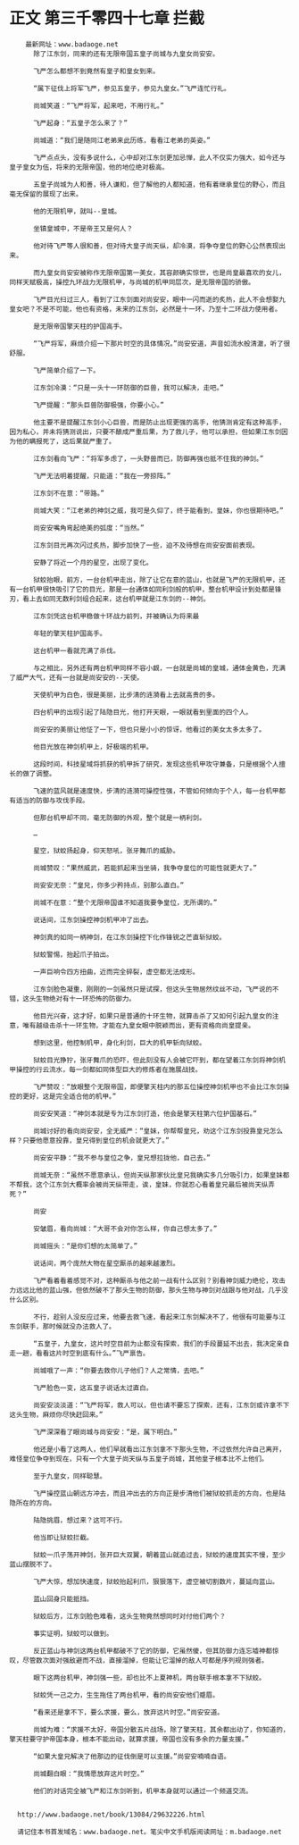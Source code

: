 # 正文 第三千零四十七章 拦截
        最新网址：www.badaoge.net
          除了江东剑，同来的还有无限帝国五皇子尚城与九皇女尚安安。
      
          飞严怎么都想不到竟然有皇子和皇女到来。
      
          “属下征伐上将军飞严，参见五皇子，参见九皇女。”飞严连忙行礼。
      
          尚城笑道：“飞严将军，起来吧，不用行礼。”
      
          飞严起身：“五皇子怎么来了？”
      
          尚城道：“我们是随同江老弟来此历练，看看江老弟的英姿。”
      
          飞严点点头，没有多说什么，心中却对江东剑更加忌惮，此人不仅实力强大，如今还与皇子皇女为伍，将来的无限帝国，他的地位绝对极高。
      
          五皇子尚城为人和善，待人谦和，但了解他的人都知道，他有着继承皇位的野心，而且毫无保留的展现了出来。
      
          他的无限机甲，就叫--皇城。
      
          坐镇皇城中，不是帝王又是何人？
      
          他对待飞严等人很和善，但对待大皇子尚天纵，却冷漠，将争夺皇位的野心公然表现出来。
      
          而九皇女尚安安被称作无限帝国第一美女，其容颜确实惊世，也是尚皇最喜欢的女儿，同样天赋极高，操控九环战力无限机甲，与尚城的机甲同层次，是无限帝国的骄傲。
      
          飞严目光扫过三人，看到了江东剑面对尚安安，眼中一闪而逝的炙热，此人不会想娶九皇女吧？不是不可能，他也有资格，未来的江东剑，必然是十一环，乃至十二环战力使用者。
      
          是无限帝国擎天柱的护国高手。
      
          “飞严将军，麻烦介绍一下那片时空的具体情况。”尚安安道，声音如流水般清澈，听了很舒服。
      
          飞严简单介绍了一下。
      
          江东剑冷漠：“只是一头十一环防御的巨兽，我可以解决，走吧。”
      
          飞严提醒：“那头巨兽防御极强，你要小心。”
      
          他主要不是提醒江东剑小心巨兽，而是防止出现更强的高手，他猜测肯定有这种高手，因为私心，并未将猜测说出，只要不酿成严重后果，为了救儿子，他可以承担，但如果江东剑因为他的瞒报死了，这后果就严重了。
      
          江东剑看向飞严：“将军多虑了，一头野兽而已，防御再强也抵不住我的神剑。”
      
          飞严无法明着提醒，只能道：“我在一旁掠阵。”
      
          江东剑不在意：“带路。”
      
          尚城大笑：“江老弟的神剑之威，我可是久仰了，终于能看到，皇妹，你也很期待吧。”
      
          尚安安嘴角弯起绝美的弧度：“当然。”
      
          江东剑目光再次闪过炙热，脚步加快了一些，迫不及待想在尚安安面前表现。
      
          安静了将近一个月的星空，出现了变化。
      
          狱蛟抬眼，前方，一台台机甲走出，除了让它在意的蓝山，也就是飞严的无限机甲，还有一台机甲很快吸引了它的目光，那是一台通体如同利剑般的机甲，整台机甲设计到处都是锋刃，看上去如同无数利剑组合起来，这台机甲就是江东剑的--神剑。
      
          江东剑凭这台机甲稳做十环战力前列，并被确认为将来最
      
          年轻的擎天柱护国高手。
      
          这台机甲一看就充满了杀伐。
      
          与之相比，另外还有两台机甲同样不容小觑，一台就是尚城的皇城，通体金黄色，充满了威严大气，还有一台就是尚安安的--天使。
      
          天使机甲为白色，很是美丽，比步清的涟漪看上去就高贵的多。
      
          四台机甲的出现引起了陆隐目光，他打开天眼，一眼就看到里面的四个人。
      
          尚安安的美丽让他怔了一下，但也只是小小的惊讶，他看过的美女太多太多了。
      
          他目光放在神剑机甲上，好极端的机甲。
      
          这段时间，科技星域将抓获的机甲拆了研究，发现这些机甲攻守兼备，只是根据个人擅长的做了调整。
      
          飞速的蓝风就是速度快，步清的涟漪可操控性强，不管如何倾向于个人，每一台机甲都有适当的防御与攻伐手段。
      
          但那台机甲却不同，毫无防御的外观，整个就是一柄利剑。
      
          …
      
          星空，狱蛟扬起身，仰天怒吼，张牙舞爪的威胁。
      
          尚城赞叹：“果然威武，若能抓起来当坐骑，我争夺皇位的可能性就更大了。”
      
          尚安安无奈：“皇兄，你多少矜持点，别那么直白。”
      
          尚城不在意：“整个无限帝国谁不知道我要争皇位，无所谓的。”
      
          说话间，江东剑操控神剑机甲冲了出去。
      
          神剑真的如同一柄神剑，在江东剑操控下化作锋锐之芒直斩狱蛟。
      
          狱蛟警惕，抬起爪子拍出。
      
          一声巨响令四方扭曲，近而完全碎裂，虚空都无法成形。
      
          江东剑脸色凝重，刚刚的一剑虽然只是试探，但这头生物居然纹丝不动，飞严说的不错，这头生物绝对有十一环恐怖的防御力。
      
          他目光兴奋，这才好，如果只是普通的十环生物，就算击杀了又如何引起九皇女的注意，唯有越级击杀十一环生物，才能在九皇女眼中脱颖而出，更有资格向尚皇提亲。
      
          想到这里，他控制机甲，身化利剑，巨大的机甲斩向狱蛟。
      
          狱蛟目光狰狞，张牙舞爪的恐吓，但此刻没有人会被它吓到，都在望着江东剑将神剑机甲操控的行云流水，每一剑都如同体型巨大的修炼者在施展战技。
      
          飞严赞叹：“放眼整个无限帝国，即便擎天柱内的那五位操控神剑机甲也不会比江东剑操控的更好，这是完全适合他的机甲。”
      
          尚安安笑道：“神剑本就是专为江东剑打造，他会是擎天柱第六位护国基石。”
      
          尚城讨好的看向尚安安，全无威严：“皇妹，你帮帮皇兄，劝这个江东剑投靠皇兄怎么样？只要他愿意投靠，皇兄得到皇位的机会就更大了。”
      
          尚安安平静：“我不参与皇位之争，皇兄想拉拢他，自己去。”
      
          尚城无奈：“虽然不愿意承认，但尚天纵那家伙比皇兄我确实多几分吸引力，如果皇妹都不帮我，这个江东剑大概率会被尚天纵带走，诶，皇妹，你就忍心看着皇兄最后被尚天纵弄死？”
      
          尚安
      
          安皱眉，看向尚城：“大哥不会对你怎么样，你自己想太多了。”
      
          尚城摇头：“是你们想的太简单了。”
      
          说话间，两个庞然大物在星空厮杀的越来越激烈。
      
          飞严看着看着感觉不对，这种厮杀与他之前一战有什么区别？别看神剑威力绝伦，攻击力远远比他的蓝山强，但依然破不了那头生物的防御，那头生物与神剑对战跟与他对战，几乎没什么区别。
      
          不行，趁别人没反应过来，他要去救飞速，看起来江东剑解决不了，他很有可能要与江东剑联手，那时候就没办法救人了。
      
          “五皇子，九皇女，这片时空目前为止都没有探索，我们的手段蔓延不出去，我决定亲自走一趟，看看这片时空到底有什么。”飞严禀告。
      
          尚城哦了一声：“你要去救你儿子他们？人之常情，去吧。”
      
          飞严脸色一变，这五皇子说话太过直白。
      
          尚安安淡淡道：“飞严将军，救人可以，但也请不要忘了探索，还有，江东剑或许拿不下这头生物，麻烦你尽快赶回来。”
      
          飞严深深看了眼尚城与尚安安：“是，属下明白。”
      
          他还是小看了这两人，他们早就看出江东剑拿不下那头生物，不过依然允许自己离开，难怪皇位争夺到现在，只有一个大皇子尚天纵与五皇子尚城，其他皇子根本比不上他们。
      
          至于九皇女，同样聪慧。
      
          飞严操控蓝山朝远方冲去，而且冲出去的方向正是步清他们被狱蛟抓走的方向，也是陆隐所在的方向。
      
          陆隐挑眉，想过来？这可不行。
      
          他当即让狱蛟拦截。
      
          狱蛟一爪子荡开神剑，张开巨大双翼，朝着蓝山就追过去，狱蛟的速度其实不慢，至少蓝山摆脱不了。
      
          飞严大惊，想加快速度，狱蛟抬起利爪，狠狠落下，虚空被切割数片，蔓延向蓝山。
      
          蓝山回身只能抵挡。
      
          狱蛟后方，江东剑脸色难看，这头生物竟然想同时对付他们两个？
      
          事实证明，狱蛟可以做到。
      
          反正蓝山与神剑这两台机甲都破不了它的防御，它虽然傻，但其防御力连忘墟神都惊叹，尽管数次面对强敌避而不战，直接溜掉，但能让它溜掉的敌人可都是序列规则强者。
      
          眼下这两台机甲，神剑强一些，却也比不上夏神机，两台联手根本拿不下狱蛟。
      
          狱蛟凭一己之力，生生拖住了两台机甲，看的尚安安他们蹙眉。
      
          “看来还是拿不下，要么求援，要么，放弃这片时空。”尚安安道。
      
          尚城为难：“求援不太好，帝国分散五片战场，除了擎天柱，其余都出动了，你知道的，擎天柱要守护帝国本身，根本不能出动，就算求援，帝国也没有多余的力量支援。”
      
          “如果大皇兄解决了他那边的征伐倒是可以支援。”尚安安喃喃自语。
      
          尚城翻白眼：“我情愿放弃这片时空。”
      
          他们的对话完全被飞严和江东剑听到，机甲本身就可以通过一个频道交流。
      
      
      http://www.badaoge.net/book/13084/29632226.html
      
      请记住本书首发域名：www.badaoge.net。笔尖中文手机版阅读网址：m.badaoge.net